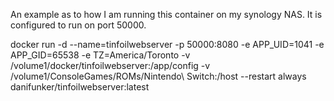 An example as to how I am running this container on my synology NAS. It is configured to run on port 50000.

docker run -d --name=tinfoilwebserver -p 50000:8080 -e APP_UID=1041 -e APP_GID=65538 -e TZ=America/Toronto -v /volume1/docker/tinfoilwebserver:/app/config -v /volume1/ConsoleGames/ROMs/Nintendo\ Switch:/host --restart always danifunker/tinfoilwebserver:latest
